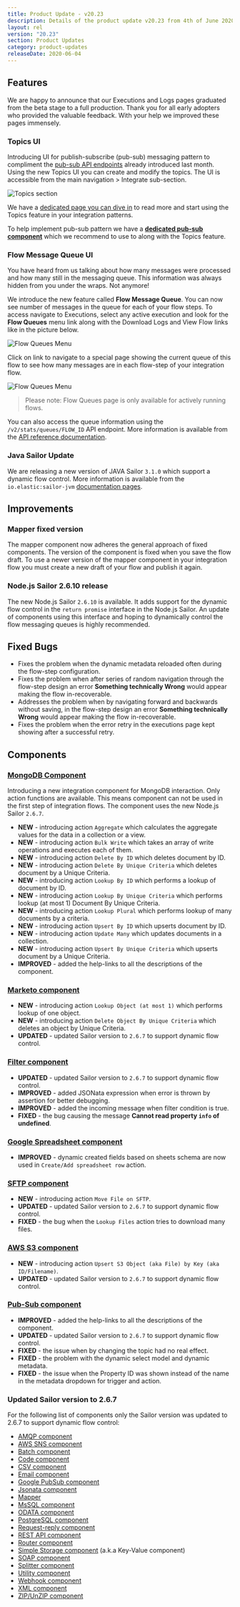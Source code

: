 ```yaml
---
title: Product Update - v20.23
description: Details of the product update v20.23 from 4th of June 2020.
layout: rel
version: "20.23"
section: Product Updates
category: product-updates
releaseDate: 2020-06-04
---
```


## Features

We are happy to announce that our Executions and Logs pages graduated from the beta
stage to a full production. Thank you for all early adopters who provided the
valuable feedback. With your help we improved these pages immensely.

### Topics UI

Introducing UI for publish-subscribe (pub-sub) messaging pattern to compliment the
[pub-sub API endpoints]({{site.data.tenant.apiBaseUri}}/docs/v2/#what-is-a-topic-unit?)
already introduced last month. Using the new Topics UI you can create and modify
the topics. The UI is accessible from the main navigation > Integrate sub-section.

![Topics section](/assets/img/getting-started/topics/topics-section.png)

We have a [dedicated page you can dive in](/getting-started/topics) to read more
and start using the Topics feature in your integration patterns.

To help implement pub-sub pattern we have a **[dedicated pub-sub component](/components/pub-sub)**
which we recommend to use to along with the Topics feature.

### Flow Message Queue UI

You have heard from us talking about how many messages were processed and how
many still in the messaging queue. This information was always hidden from you
under the wraps. Not anymore!

We introduce the new feature called **Flow Message Queue**. You can now see number
of messages in the queue for each of your flow steps. To access navigate to Executions,
select any active execution and look for the **Flow Queues** menu link along with
the Download Logs and View Flow links like in the picture below.

![Flow Queues Menu](/assets/img/RN/2023/flow-queues-menu.png)

Click on link to navigate to a special page showing the current queue of this flow
to see how many messages are in each flow-step of your integration flow.

![Flow Queues Menu](/assets/img/RN/2023/flow-queues-actual.png)

> Please note: Flow Queues page is only available for actively running flows.

You can also access the queue information using the `/v2/stats/queues/FLOW_ID`
API endpoint. More information is available from the
[API reference documentation]({{site.data.tenant.apiBaseUri}}/docs/v2/#stats).

### Java Sailor Update

We are releasing a new version of JAVA Sailor `3.1.0` which support a dynamic
flow control. More information is available from the `io.elastic:sailor-jvm`
[documentation pages](https://javadoc.io/doc/io.elastic/sailor-jvm/latest/index.html).


## Improvements

### Mapper fixed version

The mapper component now adheres the  general approach of fixed components. The
version of the component is fixed when you save the flow draft. To use a newer
version of the mapper component in your integration flow you must create a new
draft of your flow and publish it again.

### Node.js Sailor 2.6.10 release

The new Node.js Sailor `2.6.10` is available. It adds support for the dynamic
flow control in the `return promise` interface in the Node.js Sailor. An update
of components using this interface and hoping to dynamically control the flow
messaging queues is highly recommended.

## Fixed Bugs

*   Fixes the problem when the dynamic metadata reloaded often during the flow-step configuration.
*   Fixes the problem when after series of random navigation through the flow-step design an error **Something technically Wrong** would appear making the flow in-recoverable.
*   Addresses the problem when by navigating forward and backwards without saving, in the flow-step design an error **Something technically Wrong** would appear making the flow in-recoverable.
*   Fixes the problem when the error retry in the executions page kept showing after a successful retry.


## Components

### [MongoDB Component](/components/mongodb)

Introducing a new integration component for MongoDB interaction. Only action
functions are available. This means component can not be used in the first step of
integration flows. The component uses the new Node.js Sailor `2.6.7`.

*   **NEW** - introducing action `Aggregate` which calculates the aggregate values for the data in a collection or a view.
*   **NEW** - introducing action `Bulk Write` which takes an array of write operations and executes each of them.
*   **NEW** - introducing action `Delete By ID` which deletes document by ID.
*   **NEW** - introducing action `Delete By Unique Criteria` which deletes document by a Unique Criteria.
*   **NEW** - introducing action `Lookup By ID` which performs a lookup of document by ID.
*   **NEW** - introducing action `Lookup By Unique Criteria` which performs lookup (at most 1) Document By Unique Criteria.
*   **NEW** - introducing action `Lookup Plural` which performs lookup of many documents by a criteria.
*   **NEW** - introducing action `Upsert By ID` which upserts document by ID.
*   **NEW** - introducing action `Update Many` which updates documents in a collection.
*   **NEW** - introducing action `Upsert By Unique Criteria` which upserts document by a Unique Criteria.
*   **IMPROVED** - added the help-links to all the descriptions of the component.

### [Marketo component](/components/marketo)

*   **NEW** - introducing action `Lookup Object (at most 1)` which performs lookup of one object.
*   **NEW** - introducing action `Delete Object By Unique Criteria` which deletes an object by Unique Criteria.
*   **UPDATED** - updated Sailor version to `2.6.7` to support dynamic flow control.

### [Filter component](/components/filter)

*   **UPDATED** - updated Sailor version to `2.6.7` to support dynamic flow control.
*   **IMPROVED** - added JSONata expression when error is thrown by assertion for better debugging.
*   **IMPROVED** - added the incoming message when filter condition is true.
*   **FIXED** - the bug causing the message **Cannot read property `info` of undefined**.

### [Google Spreadsheet component](/components/gspreadsheet)

*   **IMPROVED** - dynamic created fields based on sheets schema are now used in `Create/Add spreadsheet row` action.

### [SFTP component](/components/sftp)

*   **NEW** - introducing action `Move File on SFTP`.
*   **UPDATED** - updated Sailor version to `2.6.7` to support dynamic flow control.
*   **FIXED** - the bug when the `Lookup Files` action tries to download many files.

### [AWS S3 component](/components/aws-s3)

*   **NEW** - introducing action `Upsert S3 Object (aka File) by Key (aka ID/Filename)`.
*   **UPDATED** - updated Sailor version to `2.6.7` to support dynamic flow control.

### [Pub-Sub component](/components/pub-sub)

*   **IMPROVED** - added the help-links to all the descriptions of the component.
*   **UPDATED** - updated Sailor version to `2.6.7` to support dynamic flow control.
*   **FIXED** - the issue when by changing the topic had no real effect.
*   **FIXED** - the problem with the dynamic select model and dynamic metadata.
*   **FIXED** - the issue when the Property ID was shown instead of the name in the metadata dropdown for trigger and action.

### Updated Sailor version to 2.6.7

For the following list of components only the Sailor version was updated to 2.6.7
to support dynamic flow control:

*   [AMQP component](/components/amqp)
*   [AWS SNS component](/components/aws-sns)
*   [Batch component](/components/batch)
*   [Code component](/components/code)
*   [CSV component](/components/csv)
*   [Email component](/components/email)
*   [Google PubSub component](/components/google-pubsub)
*   [Jsonata component](/components/jsonata)
*   [Mapper](/components/mapper)
*   [MsSQL component](/components/mssql)
*   [ODATA component](/components/odata)
*   [PostgreSQL component](/components/postgresql)
*   [Request-reply component](/components/request-reply)
*   [REST API component](/components/rest-api)
*   [Router component](/components/router)
*   [Simple Storage component](/components/key-value) (a.k.a Key-Value component)
*   [SOAP component](/components/soap)
*   [Splitter component](/components/splitter)
*   [Utility component](/components/utility)
*   [Webhook component](/components/webhook)
*   [XML component](/components/xml)
*   [ZIP/UnZIP component](/components/zip)
